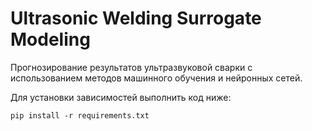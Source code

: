 # Ultrasonic Welding Surrogate Modeling
Прогнозирование результатов ультразвуковой сварки с использованием методов машинного обучения и нейронных сетей.

Для установки зависимостей выполнить код ниже:
```
pip install -r requirements.txt
```
